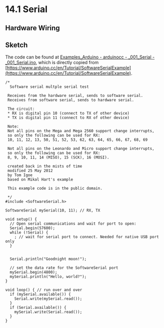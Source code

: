 # 14.1 Serial


## Hardware Wiring



## Sketch
The code can be found at [Examples_Arduino - arduinocc - _001_Serial - _001_Serial.ino](https://github.com/LongerVisionRobot/Examples_Arduino/blob/master/arduinocc/_001_Serial/_001_Serial.ino), which is directly copied from [https://www.arduino.cc/en/Tutorial/SoftwareSerialExample](https://www.arduino.cc/en/Tutorial/SoftwareSerialExample).
```
/*
  Software serial multple serial test

 Receives from the hardware serial, sends to software serial.
 Receives from software serial, sends to hardware serial.

 The circuit:
 * RX is digital pin 10 (connect to TX of other device)
 * TX is digital pin 11 (connect to RX of other device)

 Note:
 Not all pins on the Mega and Mega 2560 support change interrupts,
 so only the following can be used for RX:
 10, 11, 12, 13, 50, 51, 52, 53, 62, 63, 64, 65, 66, 67, 68, 69

 Not all pins on the Leonardo and Micro support change interrupts,
 so only the following can be used for RX:
 8, 9, 10, 11, 14 (MISO), 15 (SCK), 16 (MOSI).

 created back in the mists of time
 modified 25 May 2012
 by Tom Igoe
 based on Mikal Hart's example

 This example code is in the public domain.

 */
#include <SoftwareSerial.h>

SoftwareSerial mySerial(10, 11); // RX, TX

void setup() {
  // Open serial communications and wait for port to open:
  Serial.begin(57600);
  while (!Serial) {
    ; // wait for serial port to connect. Needed for native USB port only
  }


  Serial.println("Goodnight moon!");

  // set the data rate for the SoftwareSerial port
  mySerial.begin(4800);
  mySerial.println("Hello, world?");
}

void loop() { // run over and over
  if (mySerial.available()) {
    Serial.write(mySerial.read());
  }
  if (Serial.available()) {
    mySerial.write(Serial.read());
  }
}
```

